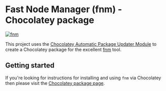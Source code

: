 # Fast Node Manager (fnm) - Chocolatey package
[![fnm](https://img.shields.io/chocolatey/v/fnm?color=blue)](https://chocolatey.org/packages/fnm)

This project uses the [Chocolatey Automatic Package Updater Module](https://github.com/majkinetor/au) to create a Chocolatey package for the excellent [fnm](https://github.com/Schniz/fnm) tool.

## Getting started

If you're looking for instructions for installing and using `fnm` via Chocolatey then please visit the [Chocolatey package page]((https://chocolatey.org/packages/fnm)).
